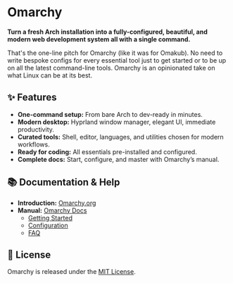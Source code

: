 # Omarchy

**Turn a fresh Arch installation into a fully-configured, beautiful, and modern web development system all with a single command.**

That's the one-line pitch for Omarchy (like it was for Omakub). No need to write bespoke configs for every essential tool just to get started or to be up on all the latest command-line tools. Omarchy is an opinionated take on what Linux can be at its best.

## ✨ Features

- **One-command setup:** From bare Arch to dev-ready in minutes.
- **Modern desktop:** Hyprland window manager, elegant UI, immediate productivity.
- **Curated tools:** Shell, editor, languages, and utilities chosen for modern workflows.
- **Ready for coding:** All essentials pre-installed and configured.
- **Complete docs:** Start, configure, and master with Omarchy’s manual.

## 📚 Documentation & Help

- **Introduction:** [Omarchy.org](https://omarchy.org)
- **Manual:** [Omarchy Docs](https://manuals.omamix.org/2/the-omarchy-manual)
    - [Getting Started](https://manuals.omamix.org/2/the-omarchy-manual/50/getting-started)
    - [Configuration](https://manuals.omamix.org/2/the-omarchy-manual/64/configuration)
    - [FAQ](https://manuals.omamix.org/2/the-omarchy-manual/67/faq)

## 📄 License

Omarchy is released under the [MIT License](https://opensource.org/licenses/MIT).
